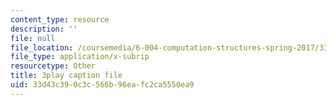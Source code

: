 ```yaml
---
content_type: resource
description: ''
file: null
file_location: /coursemedia/6-004-computation-structures-spring-2017/33d43c390c3c566b96eafc2ca5550ea9_vJqBBh2XFTM.vtt
file_type: application/x-subrip
resourcetype: Other
title: 3play caption file
uid: 33d43c39-0c3c-566b-96ea-fc2ca5550ea9
---
```

